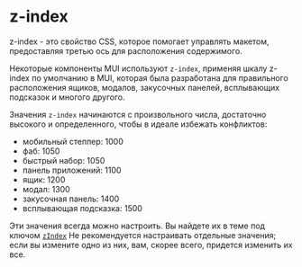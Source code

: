 

# z-index <meta data-oversett="" data-original-text="z-index">

<p class="description">z-index - это свойство CSS, которое помогает управлять макетом, предоставляя третью ось для расположения содержимого.</p>

Некоторые компоненты MUI используют `z-index`, применяя шкалу z-index по умолчанию в MUI, которая была разработана для правильного расположения ящиков, модалов, закусочных панелей, всплывающих подсказок и многого другого.

Значения `z-index` начинаются с произвольного числа, достаточно высокого и определенного, чтобы в идеале избежать конфликтов:

-   мобильный степпер: 1000
-   фаб: 1050
-   быстрый набор: 1050
-   панель приложений: 1100
-   ящик: 1200
-   модал: 1300
-   закусочная панель: 1400
-   всплывающая подсказка: 1500

Эти значения всегда можно настроить. Вы найдете их в теме под ключом [`zIndex`](/material-ui/customization/default-theme/?expand-path=$.zIndex) Не рекомендуется настраивать отдельные значения; если вы измените одно из них, вам, скорее всего, придется изменить их все.
